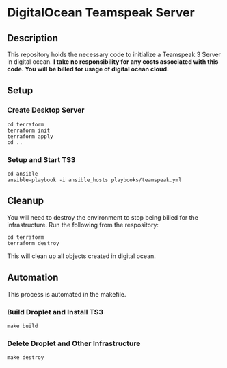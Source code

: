 # DigitalOcean Teamspeak Server
## Description
This repository holds the necessary code to initialize a Teamspeak 3 Server in digital ocean.  **I take no responsibility for any costs associated with this code. You will be billed for usage of digital ocean cloud.**
## Setup
### Create Desktop Server
```
cd terraform
terraform init 
terraform apply
cd ..
```
### Setup and Start TS3
```
cd ansible
ansible-playbook -i ansible_hosts playbooks/teamspeak.yml 
```
## Cleanup
You will need to destroy the environment to stop being billed for the infrastructure. Run the following from the respository:
```
cd terraform
terraform destroy
```
This will clean up all objects created in digital ocean.
## Automation
This process is automated in the makefile.
### Build Droplet and Install TS3
`make build`
### Delete Droplet and Other Infrastructure
`make destroy`
